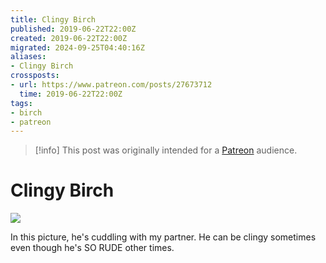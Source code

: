 ```yaml
---
title: Clingy Birch
published: 2019-06-22T22:00Z
created: 2019-06-22T22:00Z
migrated: 2024-09-25T04:40:16Z
aliases:
- Clingy Birch
crossposts:
- url: https://www.patreon.com/posts/27673712
  time: 2019-06-22T22:00Z
tags:
- birch
- patreon
---
```


> [!info]
> This post was originally intended for a [Patreon](../tags/patreon.md) audience.

# Clingy Birch

![](201906222200-birch.png)

In this picture, he's cuddling with my partner. He can be clingy sometimes even though he's SO RUDE other times.

